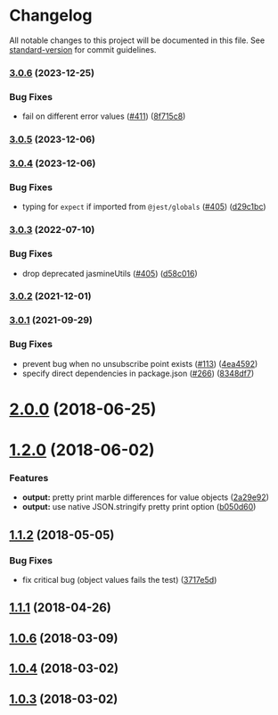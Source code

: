# Changelog

All notable changes to this project will be documented in this file. See [standard-version](https://github.com/conventional-changelog/standard-version) for commit guidelines.

### [3.0.6](https://github.com/meltedspark/jest-marbles/compare/v3.0.5...v3.0.6) (2023-12-25)


### Bug Fixes

* fail on different error values ([#411](https://github.com/meltedspark/jest-marbles/issues/411)) ([8f715c8](https://github.com/meltedspark/jest-marbles/commit/8f715c80b55a8c18a8ce63ab9b6450c80e365507))

### [3.0.5](https://github.com/jiust-jeb/jest-marbles/compare/v3.0.4...v3.0.5) (2023-12-06)

### [3.0.4](https://github.com/just-jeb/jest-marbles/compare/v3.0.3...v3.0.4) (2023-12-06)

### Bug Fixes

* typing for `expect` if imported from `@jest/globals` ([#405](https://github.com/just-jeb/jest-marbles/issues/409)) ([d29c1bc](https://github.com/just-jeb/jest-marbles/commit/d29c1bc6d156a0be9fc4ac09e1643b4dbc978c38))

### [3.0.3](https://github.com/meltedspark/jest-marbles/compare/v3.0.2...v3.0.3) (2022-07-10)


### Bug Fixes

* drop deprecated jasmineUtils ([#405](https://github.com/meltedspark/jest-marbles/issues/405)) ([d58c016](https://github.com/meltedspark/jest-marbles/commit/d58c016ac6c614a6231f91914b81c0ddd45062fd))

### [3.0.2](https://github.com/meltedspark/jest-marbles/compare/v3.0.1...v3.0.2) (2021-12-01)

### [3.0.1](https://github.com/meltedspark/jest-marbles/compare/v2.5.0...v3.0.1) (2021-09-29)


### Bug Fixes

* prevent bug when no unsubscribe point exists ([#113](https://github.com/meltedspark/jest-marbles/issues/113)) ([4ea4592](https://github.com/meltedspark/jest-marbles/commit/4ea45927ebcfed7bcceaa9f5785a42b7b65e63bc))
* specify direct dependencies in package.json ([#266](https://github.com/meltedspark/jest-marbles/issues/266)) ([8348df7](https://github.com/meltedspark/jest-marbles/commit/8348df77344e6b74b3859fdf020d4380c022b2a3))

<a name="2.0.0"></a>
# [2.0.0](https://github.com/meltedspark/jest-marbles/compare/v1.2.0...v2.0.0) (2018-06-25)



<a name="1.2.0"></a>
# [1.2.0](https://github.com/meltedspark/jest-marbles/compare/v1.1.2...v1.2.0) (2018-06-02)


### Features

* **output:** pretty print marble differences for value objects ([2a29e92](https://github.com/meltedspark/jest-marbles/commit/2a29e92))
* **output:** use native JSON.stringify pretty print option ([b050d60](https://github.com/meltedspark/jest-marbles/commit/b050d60))



<a name="1.1.2"></a>
## [1.1.2](https://github.com/meltedspark/jest-marbles/compare/v1.1.1...v1.1.2) (2018-05-05)


### Bug Fixes

* fix critical bug (object values fails the test) ([3717e5d](https://github.com/meltedspark/jest-marbles/commit/3717e5d))



<a name="1.1.1"></a>
## [1.1.1](https://github.com/meltedspark/jest-marbles/compare/1.1.0...1.1.1) (2018-04-26)



<a name="1.0.6"></a>
## [1.0.6](https://github.com/meltedspark/jest-marbles/compare/v1.0.4...v1.0.6) (2018-03-09)



<a name="1.0.4"></a>
## [1.0.4](https://github.com/meltedspark/jest-marbles/compare/v1.0.3...v1.0.4) (2018-03-02)



<a name="1.0.3"></a>
## [1.0.3](https://github.com/meltedspark/jest-marbles/compare/1.0.2...1.0.3) (2018-03-02)
